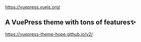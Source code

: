 
https://vuepress.vuejs.org/


## A VuePress theme with tons of features✨

https://vuepress-theme-hope.github.io/v2/
